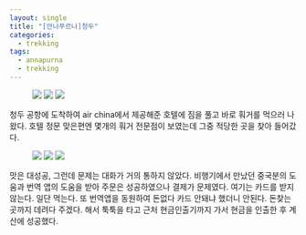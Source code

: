 ```yaml
---
layout: single
title: "[안나푸르나]청두"
categories:
  - trekking
tags:
  - annapurna
  - trekking
---
```


<figure class="third">
    <img src="/assets/images/10월30일/IMG_2656.png">
    <img src="/assets/images/10월30일/IMG_2675.png">
    <img src="/assets/images/10월30일/IMG_2673.png">
</figure>
청두 공항에 도착하여 air china에서 제공해준 호텔에 짐을 풀고 바로 훠거를 먹으러 나왔다.
호텔 정문 맞은편엔 몇개의 훠거 전문점이 보였는데 그중 적당한 곳을 찾아 들어갔다.

<figure class="third">
    <img src="/assets/images/10월30일/IMG_2663.png">
    <img src="/assets/images/10월30일/IMG_2665.png">
    <img src="/assets/images/10월30일/IMG_2664.png">
</figure>
맛은 대성공, 그런데 문제는 대화가 거의 통하지 않았다. 비행기에서 만났던 중국분의 도움과 번역 앱의 도움을 받아 주문은 성공하였으나 결제가 문제였다. 여기는 카드를 받지 않는다. 일단 먹는다. 또 번역앱을 동원하여 돈없다 카드 안돼냐 했더니 안된다. 돈찾는 곳까지 데려다 주겠다. 해서 툭툭을 타고 근처 현금인출기까지 가서 현금을 인출한 후 계산에 성공했다.